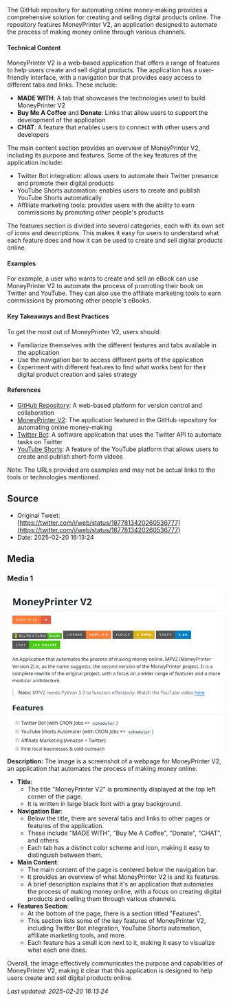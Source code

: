 The GitHub repository for automating online money-making provides a comprehensive solution for creating and selling digital products online. The repository features MoneyPrinter V2, an application designed to automate the process of making money online through various channels.

#### Technical Content
MoneyPrinter V2 is a web-based application that offers a range of features to help users create and sell digital products. The application has a user-friendly interface, with a navigation bar that provides easy access to different tabs and links. These include:
* **MADE WITH**: A tab that showcases the technologies used to build MoneyPrinter V2
* **Buy Me A Coffee** and **Donate**: Links that allow users to support the development of the application
* **CHAT**: A feature that enables users to connect with other users and developers

The main content section provides an overview of MoneyPrinter V2, including its purpose and features. Some of the key features of the application include:
* Twitter Bot integration: allows users to automate their Twitter presence and promote their digital products
* YouTube Shorts automation: enables users to create and publish YouTube Shorts automatically
* Affiliate marketing tools: provides users with the ability to earn commissions by promoting other people's products

The features section is divided into several categories, each with its own set of icons and descriptions. This makes it easy for users to understand what each feature does and how it can be used to create and sell digital products online.

#### Examples
For example, a user who wants to create and sell an eBook can use MoneyPrinter V2 to automate the process of promoting their book on Twitter and YouTube. They can also use the affiliate marketing tools to earn commissions by promoting other people's eBooks.

#### Key Takeaways and Best Practices
To get the most out of MoneyPrinter V2, users should:
* Familiarize themselves with the different features and tabs available in the application
* Use the navigation bar to access different parts of the application
* Experiment with different features to find what works best for their digital product creation and sales strategy

#### References
* [GitHub Repository](https://github.com/): A web-based platform for version control and collaboration
* [MoneyPrinter V2](https://example.com/moneyprinter-v2): The application featured in the GitHub repository for automating online money-making
* [Twitter Bot](https://developer.twitter.com/en/docs/twitter-api): A software application that uses the Twitter API to automate tasks on Twitter
* [YouTube Shorts](https://developers.google.com/youtube/v3/getting-started): A feature of the YouTube platform that allows users to create and publish short-form videos

Note: The URLs provided are examples and may not be actual links to the tools or technologies mentioned.
## Source

- Original Tweet: [https://twitter.com/i/web/status/1877813420260536777](https://twitter.com/i/web/status/1877813420260536777)
- Date: 2025-02-20 16:13:24


## Media

### Media 1
![media_0](./media_0.jpg)
**Description:** The image is a screenshot of a webpage for MoneyPrinter V2, an application that automates the process of making money online.

* **Title**: 
	+ The title "MoneyPrinter V2" is prominently displayed at the top left corner of the page.
	+ It is written in large black font with a gray background.
* **Navigation Bar**:
	+ Below the title, there are several tabs and links to other pages or features of the application.
	+ These include "MADE WITH", "Buy Me A Coffee", "Donate", "CHAT", and others.
	+ Each tab has a distinct color scheme and icon, making it easy to distinguish between them.
* **Main Content**:
	+ The main content of the page is centered below the navigation bar.
	+ It provides an overview of what MoneyPrinter V2 is and its features.
	+ A brief description explains that it's an application that automates the process of making money online, with a focus on creating digital products and selling them through various channels.
* **Features Section**:
	+ At the bottom of the page, there is a section titled "Features".
	+ This section lists some of the key features of MoneyPrinter V2, including Twitter Bot integration, YouTube Shorts automation, affiliate marketing tools, and more.
	+ Each feature has a small icon next to it, making it easy to visualize what each one does.

Overall, the image effectively communicates the purpose and capabilities of MoneyPrinter V2, making it clear that this application is designed to help users create and sell digital products online.

*Last updated: 2025-02-20 16:13:24*